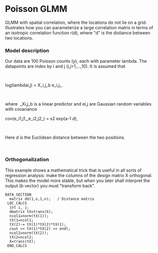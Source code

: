 #  Poisson GLMM

GLMM with spatial correlation, where the locations do not lie on a grid. Illustrates how you can parameterize a large correlation matrix in terms of an isotropic correlation function r(d), where "d" is the distiance between two locations.

### **Model description**

Our data are 100 Poisson counts (y), each with parameter lambda. The datapoints are index by i and j (_i,j_=1,...,10). It is assumed that 

 

log(lambdai,j) = X_i,j_b e_i,j_.

 

where  _Xi,j_b is a linear predictor and ei,j are Gaussian random variables with covariance

  
cov(e_i1,j1_,e_i2,j2_) = s2 exp(a-1 _d_),

 

Here _d_ is the Euclidean distance between the two positions.

 

### Orthogonalization

This example shows a mathematical trick that is useful in all sorts of regression analysis: make the columns of the design matrix X orthogonal. This makes the model more stable, but when you later shall interpret the output (b vector) you must "transform back".

    DATA_SECTION
      matrix dd(1,n,1,n);	/ Distance matrix
     LOC_CALCS
      int i, j;
      dmatrix tX=trans(X);
      ncol1=norm(tX(1));
      tX(1=ncol1;
      tX(2)-= tX(1)*tX(2)*tX(1);
      cout << tX(1)*tX(2) << endl;
      ncol2=norm(tX(2));
      tX(2=ncol2;
      X=trans(tX);
     END_CALCS
